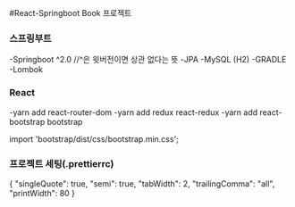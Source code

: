 #React-Springboot Book 프로젝트

### 스프링부트

-Springboot ^2.0 //^은 윗버전이면 상관 없다는 뜻
-JPA
-MySQL (H2)
-GRADLE
-Lombok

### React

-yarn add react-router-dom
-yarn add redux react-redux
-yarn add react-bootstrap bootstrap

import 'bootstrap/dist/css/bootstrap.min.css';

### 프로젝트 세팅(.prettierrc)

{
"singleQuote": true,
"semi": true,
"tabWidth": 2,
"trailingComma": "all",
"printWidth": 80
}
